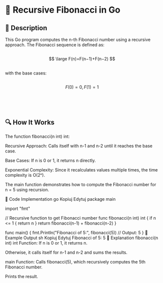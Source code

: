 # 📌 Recursive Fibonacci in Go
## 🚀 Description
This Go program computes the n-th Fibonacci number using a recursive approach. The Fibonacci sequence is defined as:
##
$$
\large F(n)=F(n−1)+F(n−2)
$$
##
with the base cases:
##
$$
F(0)=0,F(1)=1
$$
##
<br></br>
## 🔍 How It Works
The function fibonacci(n int) int:

Recursive Approach: Calls itself with n-1 and n-2 until it reaches the base case.

Base Cases: If n is 0 or 1, it returns n directly.

Exponential Complexity: Since it recalculates values multiple times, the time complexity is O(2ⁿ).

The main function demonstrates how to compute the Fibonacci number for n = 5 using recursion.

📜 Code Implementation
go
Kopiuj
Edytuj
package main

import "fmt"

// Recursive function to get Fibonacci number
func fibonacci(n int) int {
    if n <= 1 {
        return n
    }
    return fibonacci(n-1) + fibonacci(n-2)
}

func main() {
    fmt.Println("Fibonacci of 5:", fibonacci(5)) // Output: 5
}
🎯 Example Output
sh
Kopiuj
Edytuj
Fibonacci of 5: 5
📂 Explanation
fibonacci(n int) int Function:
If n is 0 or 1, it returns n.

Otherwise, it calls itself for n-1 and n-2 and sums the results.

main Function:
Calls fibonacci(5), which recursively computes the 5th Fibonacci number.

Prints the result.
